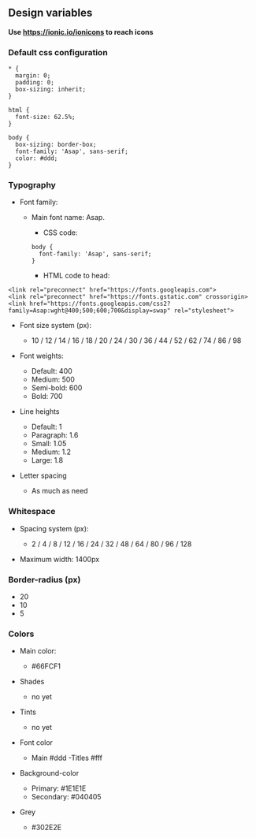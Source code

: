 ## Design variables

**Use https://ionic.io/ionicons to reach icons**

### Default css configuration

```
* {
  margin: 0;
  padding: 0;
  box-sizing: inherit;
}

html {
  font-size: 62.5%;
}

body {
  box-sizing: border-box;
  font-family: 'Asap', sans-serif;
  color: #ddd;
}
```

### Typography

- Font family:

  - Main font name: Asap.

    - CSS code:

    ```
    body {
      font-family: 'Asap', sans-serif;
    }
    ```

    - HTML code to head:

```
<link rel="preconnect" href="https://fonts.googleapis.com">
<link rel="preconnect" href="https://fonts.gstatic.com" crossorigin>
<link href="https://fonts.googleapis.com/css2?family=Asap:wght@400;500;600;700&display=swap" rel="stylesheet">
```

- Font size system (px):

  - 10 / 12 / 14 / 16 / 18 / 20 / 24 / 30 / 36 / 44 / 52 / 62 / 74 / 86 / 98

- Font weights:

  - Default: 400
  - Medium: 500
  - Semi-bold: 600
  - Bold: 700

- Line heights

  - Default: 1
  - Paragraph: 1.6
  - Small: 1.05
  - Medium: 1.2
  - Large: 1.8

- Letter spacing
  - As much as need

### Whitespace

- Spacing system (px):

  - 2 / 4 / 8 / 12 / 16 / 24 / 32 / 48 / 64 / 80 / 96 / 128

- Maximum width: 1400px

### Border-radius (px)

- 20
- 10
- 5

### Colors

- Main color:

  - #66FCF1

- Shades

  - no yet

- Tints

  - no yet

- Font color
  - Main #ddd
  -Titles #fff

- Background-color

  - Primary: #1E1E1E
  - Secondary: #040405

- Grey
  - #302E2E
